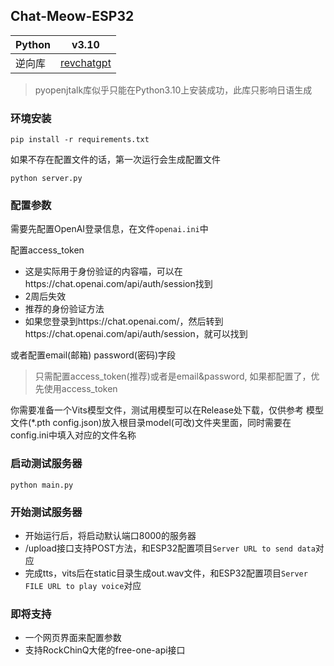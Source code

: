 ## Chat-Meow-ESP32

| Python | v3.10                                              |
|--------|----------------------------------------------------|
| 逆向库    | [revchatgpt](https://github.com/acheong08/ChatGPT) |

> pyopenjtalk库似乎只能在Python3.10上安装成功，此库只影响日语生成

### 环境安装

```commandline
pip install -r requirements.txt 
```

如果不存在配置文件的话，第一次运行会生成配置文件

```commandline
python server.py
```

### 配置参数

需要先配置OpenAI登录信息，在文件`openai.ini`中

配置access_token

- 这是实际用于身份验证的内容喵，可以在https://chat.openai.com/api/auth/session找到
- 2周后失效
- 推荐的身份验证方法
- 如果您登录到https://chat.openai.com/，然后转到https://chat.openai.com/api/auth/session，就可以找到

或者配置email(邮箱) password(密码)字段
> 只需配置access_token(推荐)或者是email&password, 如果都配置了，优先使用access_token

你需要准备一个Vits模型文件，测试用模型可以在Release处下载，仅供参考
模型文件(*.pth config.json)放入根目录model(可改)文件夹里面，同时需要在config.ini中填入对应的文件名称

### 启动测试服务器

```commandline
python main.py
```

### 开始测试服务器

- 开始运行后，将启动默认端口8000的服务器
- /upload接口支持POST方法，和ESP32配置项目`Server URL to send data`对应
- 完成tts，vits后在static目录生成out.wav文件，和ESP32配置项目`Server FILE URL to play voice`对应

### 即将支持

- 一个网页界面来配置参数
- 支持RockChinQ大佬的free-one-api接口

